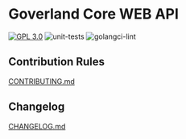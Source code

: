 # Goverland Core WEB API

<a href="https://github.com/goverland-labs/goverland-core-web-api?tab=License-1-ov-file" rel="nofollow"><img src="https://img.shields.io/github/license/goverland-labs/goverland-core-web-api" alt="GPL 3.0" style="max-width:100%;"></a>
![unit-tests](https://github.com/goverland-labs/goverland-core-web-api/workflows/unit-tests/badge.svg)
![golangci-lint](https://github.com/goverland-labs/goverland-core-web-api/workflows/golangci-lint/badge.svg)

## Contribution Rules

[CONTRIBUTING.md](CONTRIBUTING.md)

## Changelog

[CHANGELOG.md](CHANGELOG.md)
